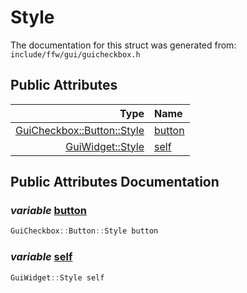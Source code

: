 Style
===================================


The documentation for this struct was generated from: `include/ffw/gui/guicheckbox.h`



## Public Attributes

| Type | Name |
| -------: | :------- |
|  [GuiCheckbox::Button::Style](ffw_GuiCheckbox_Button_Style.html) | [button](#7e1b647e) |
|  [GuiWidget::Style](ffw_GuiWidget_Style.html) | [self](#820214e6) |


## Public Attributes Documentation

### _variable_ <a id="7e1b647e" href="#7e1b647e">button</a>

```cpp
GuiCheckbox::Button::Style button
```



### _variable_ <a id="820214e6" href="#820214e6">self</a>

```cpp
GuiWidget::Style self
```





